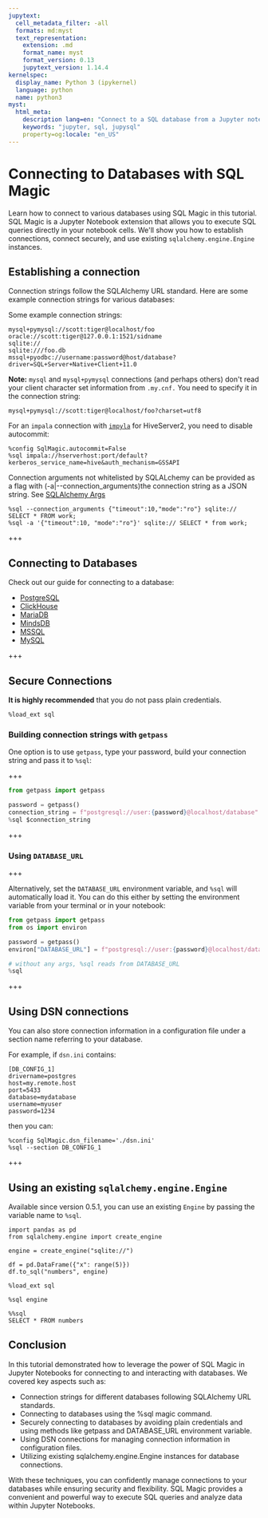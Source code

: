 ```yaml
---
jupytext:
  cell_metadata_filter: -all
  formats: md:myst
  text_representation:
    extension: .md
    format_name: myst
    format_version: 0.13
    jupytext_version: 1.14.4
kernelspec:
  display_name: Python 3 (ipykernel)
  language: python
  name: python3
myst:
  html_meta:
    description lang=en: "Connect to a SQL database from a Jupyter notebook"
    keywords: "jupyter, sql, jupysql"
    property=og:locale: "en_US"
---
```


# Connecting to Databases with SQL Magic

Learn how to connect to various databases using SQL Magic in this tutorial. SQL Magic is a Jupyter Notebook extension that allows you to execute SQL queries directly in your notebook cells. We'll show you how to establish connections, connect securely, and use existing `sqlalchemy.engine.Engine` instances.

## Establishing a connection

Connection strings follow the SQLAlchemy URL standard. Here are some example connection strings for various databases:

Some example connection strings:

```
mysql+pymysql://scott:tiger@localhost/foo
oracle://scott:tiger@127.0.0.1:1521/sidname
sqlite://
sqlite:///foo.db
mssql+pyodbc://username:password@host/database?driver=SQL+Server+Native+Client+11.0
```

**Note:** `mysql` and `mysql+pymysql` connections (and perhaps others) don't read your client character set information from `.my.cnf.` You need to specify it in the connection string:

```
mysql+pymysql://scott:tiger@localhost/foo?charset=utf8
```

For an `impala` connection with [`impyla`](https://github.com/cloudera/impyla) for HiveServer2, you need to disable autocommit:

```
%config SqlMagic.autocommit=False
%sql impala://hserverhost:port/default?kerberos_service_name=hive&auth_mechanism=GSSAPI
```

Connection arguments not whitelisted by SQLALchemy can be provided as
a flag with (-a|--connection_arguments)the connection string as a JSON string. See [SQLAlchemy Args](https://docs.sqlalchemy.org/en/13/core/engines.html#custom-dbapi-args)


```
%sql --connection_arguments {"timeout":10,"mode":"ro"} sqlite:// SELECT * FROM work;
%sql -a '{"timeout":10, "mode":"ro"}' sqlite:// SELECT * from work;
```

+++

## Connecting to Databases

Check out our guide for connecting to a database:

- [PostgreSQL](integrations/postgres-connect)
- [ClickHouse](integrations/clickhouse)
- [MariaDB](integrations/mariadb)
- [MindsDB](integrations/mindsdb)
- [MSSQL](integrations/mssql)
- [MySQL](integrations/mysql)

+++

## Secure Connections

**It is highly recommended** that you do not pass plain credentials.

```{code-cell} ipython3
%load_ext sql
```

### Building connection strings with `getpass`

One option is to use `getpass`, type your password, build your connection string and pass it to `%sql`:

+++

```python
from getpass import getpass

password = getpass()
connection_string = f"postgresql://user:{password}@localhost/database"
%sql $connection_string
```

+++

### Using `DATABASE_URL`

+++

Alternatively, set the `DATABASE_URL` environment variable, and `%sql` will automatically load it. You can do this either by setting the environment variable from your terminal or in your notebook:

```python
from getpass import getpass
from os import environ

password = getpass()
environ["DATABASE_URL"] = f"postgresql://user:{password}@localhost/database"
```

```python
# without any args, %sql reads from DATABASE_URL
%sql
```

+++

## Using DSN connections

You can also store connection information in a configuration file under a section name referring to your database. 

For example, if `dsn.ini` contains:

```
[DB_CONFIG_1] 
drivername=postgres 
host=my.remote.host 
port=5433 
database=mydatabase 
username=myuser 
password=1234
```

then you can:

```
%config SqlMagic.dsn_filename='./dsn.ini'
%sql --section DB_CONFIG_1 
```

+++

## Using an existing `sqlalchemy.engine.Engine`

Available since version 0.5.1, you can use an existing `Engine` by passing the variable name to `%sql`.

```{code-cell} ipython3
import pandas as pd
from sqlalchemy.engine import create_engine
```

```{code-cell} ipython3
engine = create_engine("sqlite://")
```

```{code-cell} ipython3
df = pd.DataFrame({"x": range(5)})
df.to_sql("numbers", engine)
```

```{code-cell} ipython3
%load_ext sql
```

```{code-cell} ipython3
%sql engine
```

```{code-cell} ipython3
%%sql
SELECT * FROM numbers
```
## Conclusion

In this tutorial demonstrated how to leverage the power of SQL Magic in Jupyter Notebooks for connecting to and interacting with databases. We covered key aspects such as:

- Connection strings for different databases following SQLAlchemy URL standards.
- Connecting to databases using the %sql magic command.
- Securely connecting to databases by avoiding plain credentials and using methods like getpass and DATABASE_URL environment variable.
- Using DSN connections for managing connection information in configuration files.
- Utilizing existing sqlalchemy.engine.Engine instances for database connections.

With these techniques, you can confidently manage connections to your databases while ensuring security and flexibility. SQL Magic provides a convenient and powerful way to execute SQL queries and analyze data within Jupyter Notebooks.